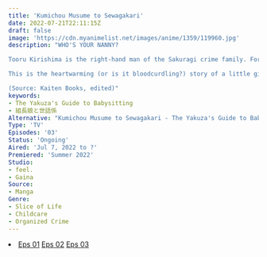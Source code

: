 ```yaml
---
title: 'Kumichou Musume to Sewagakari'
date: 2022-07-21T22:11:15Z
draft: false
image: 'https://cdn.myanimelist.net/images/anime/1359/119960.jpg'
description: "WHO'S YOUR NANNY?

Tooru Kirishima is the right-hand man of the Sakuragi crime family. For him, the job is a perfect excuse to let his violent instincts run wild, earning him the nickname 'The Demon of Sakuragi.' It seems like nothing will stand in the way of his vicious nature. But then one day, he receives an assignment like never before from the boss—babysitting his daughter!

This is the heartwarming (or is it bloodcurdling?) story of a little girl and her yakuza caretaker!

(Source: Kaiten Books, edited)"
keywords:
- The Yakuza's Guide to Babysitting
- 組長娘と世話係
Alternative: "Kumichou Musume to Sewagakari - The Yakuza's Guide to Babysitting"
Type: 'TV'
Episodes: '03'
Status: 'Ongoing'
Aired: 'Jul 7, 2022 to ?'
Premiered: 'Summer 2022'
Studio:
- feel.
- Gaina
Source:
- Manga
Genre:
- Slice of Life
- Childcare
- Organized Crime
---
```


<div class="bc-1 d-g p-5">
<li class="d-g gg-5 gtc-e">
  <a id="allvideo" href="#" data-video="//embed.hugonime.repl.co/videokf.php?id=KumichouMusume/Kumichou Musume To Sewagakari - 01" rel=nofollow">Eps 01</a>
  <a id="allvideo" href="#" data-video="//embed.hugonime.repl.co/videokf.php?id=KumichouMusume/Kumichou Musume To Sewagakari - 02" rel=nofollow">Eps 02</a>
  <a id="allvideo" href="#" data-video="//embed.hugonime.repl.co/videokf.php?id=KumichouMusume/Kumichou Musume To Sewagakari - 03" rel=nofollow">Eps 03</a>
</li>
</div>